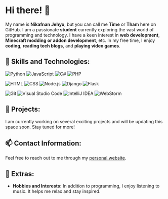 # Hi there! 👋

My name is **Nikafnan Jehyo**, but you can call me **Time** or **Tham** here on GitHub. I am a passionate **student** currently exploring the vast world of programming and technology. I have a keen interest in **web development**, **Minecraft modding or addon development**, etc. In my free time, I enjoy **coding**, **reading tech blogs**, and **playing video games**.

## 🔧 Skills and Technologies:
![Python](https://img.shields.io/badge/Python-3776AB?style=for-the-badge&logo=python&logoColor=white)
![JavaScript](https://img.shields.io/badge/JavaScript-F7DF1E?style=for-the-badge&logo=javascript&logoColor=black)
![C#](https://img.shields.io/badge/C%23-239120?style=for-the-badge&logo=csharp&logoColor=white)
![PHP](https://img.shields.io/badge/PHP-777BB4?style=for-the-badge&logo=php&logoColor=white)

![HTML](https://img.shields.io/badge/HTML5-E34F26?style=for-the-badge&logo=html5&logoColor=white)
![CSS](https://img.shields.io/badge/CSS3-1572B6?style=for-the-badge&logo=css3&logoColor=white)
![Node.js](https://img.shields.io/badge/Node.js-339933?style=for-the-badge&logo=nodedotjs&logoColor=white)
![Django](https://img.shields.io/badge/Django-092E20?style=for-the-badge&logo=django&logoColor=white)
![Flask](https://img.shields.io/badge/Flask-000000?style=for-the-badge&logo=flask&logoColor=white)

![Git](https://img.shields.io/badge/Git-F05032?style=for-the-badge&logo=git&logoColor=white)
![Visual Studio Code](https://img.shields.io/badge/VS%20Code-007ACC?style=for-the-badge&logo=visual-studio-code&logoColor=white)
![IntelliJ IDEA](https://img.shields.io/badge/IntelliJ%20IDEA-000000?style=for-the-badge&logo=intellij-idea&logoColor=white)
![WebStorm](https://img.shields.io/badge/WebStorm-000000?style=for-the-badge&logo=webstorm&logoColor=white)

## 🚀 Projects:
I am currently working on several exciting projects and will be updating this space soon. Stay tuned for more!

## 📫 Contact Information:
Feel free to reach out to me through my [personal website](https://afnantime.me/).

## 🎵 Extras:
- **Hobbies and Interests:** In addition to programming, I enjoy listening to music. It helps me relax and stay inspired.
